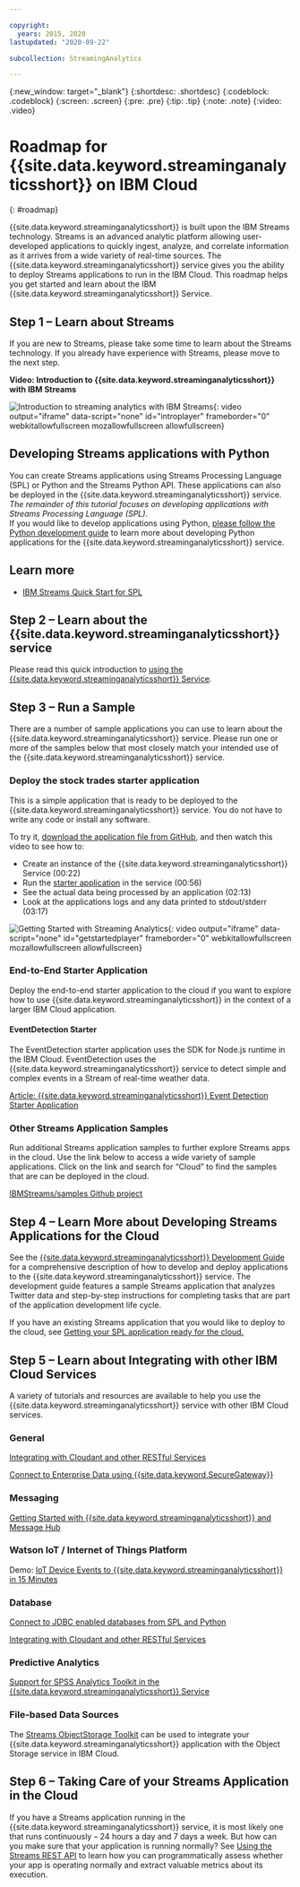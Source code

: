 ```yaml
---

copyright:
  years: 2015, 2020
lastupdated: "2020-09-22"

subcollection: StreamingAnalytics

---
```




<!-- Attribute definitions -->
{:new_window: target="_blank"}
{:shortdesc: .shortdesc}
{:codeblock: .codeblock}
{:screen: .screen}
{:pre: .pre}
{:tip: .tip}
{:note: .note}
{:video: .video}


# Roadmap for {{site.data.keyword.streaminganalyticsshort}} on IBM Cloud
{: #roadmap}

{{site.data.keyword.streaminganalyticsshort}} is built upon the IBM Streams technology. Streams is an advanced analytic platform allowing user-developed applications to quickly ingest, analyze, and correlate information as it arrives from a wide variety of real-time sources. The {{site.data.keyword.streaminganalyticsshort}} service gives you the ability to deploy Streams applications to run in the IBM Cloud. This roadmap helps you get started and learn about the IBM {{site.data.keyword.streaminganalyticsshort}} Service.


## Step 1 – Learn about Streams

If you are new to Streams, please take some time to learn about the Streams technology. If you already have experience with Streams, please move to the next step.

**Video: Introduction to {{site.data.keyword.streaminganalyticsshort}} with IBM Streams**

![Introduction to streaming analytics with IBM Streams](https://www.youtube.com/embed/oQKeejV74lg){: video output="iframe" data-script="none" id="introplayer" frameborder="0" webkitallowfullscreen mozallowfullscreen allowfullscreen}

## Developing Streams applications with Python

You can create Streams applications using Streams Processing Language (SPL) or Python and the Streams Python API. These applications can also be deployed in the {{site.data.keyword.streaminganalyticsshort}} service.  _The remainder of this tutorial focuses on developing applications with Streams Processing Language (SPL)._  
If you would like to develop applications using Python, [please follow the Python development guide](http://ibmstreams.github.io/streamsx.documentation/docs/python/1.6/python-appapi-devguide/) to learn more about developing Python applications for the {{site.data.keyword.streaminganalyticsshort}} service.

## Learn more

- [IBM Streams Quick Start for SPL](https://ibmstreams.github.io/streamsx.documentation/docs/spl/quick-start/qs-0/)

## Step 2 – Learn about the {{site.data.keyword.streaminganalyticsshort}} service

Please read this quick introduction to [using the {{site.data.keyword.streaminganalyticsshort}} Service](/docs/StreamingAnalytics?topic=StreamingAnalytics-using_streaming_analytics).

## Step 3 – Run a Sample

There are a number of sample applications you can use to learn about the {{site.data.keyword.streaminganalyticsshort}} service. Please run one or more of the samples below that most closely match your intended use of the {{site.data.keyword.streaminganalyticsshort}} service.

### Deploy the stock trades starter application

This is a simple application that is ready to be deployed to the {{site.data.keyword.streaminganalyticsshort}} service. You do not have to write any code or install any software.

To try it, [download the application file from GitHub](https://github.com/IBMStreams/samples/raw/main/QuickStart/TradesApp/starterApp/StockTradesStarterApp.sab), and then watch this video to see how to:

- Create an instance of the {{site.data.keyword.streaminganalyticsshort}} Service (00:22)
- Run the [starter application](https://github.com/IBMStreams/samples/raw/main/QuickStart/TradesApp/starterApp/StockTradesStarterApp.sab) in the service (00:56)
- See the actual data being processed by an application (02:13)
- Look at the applications logs and any data printed to stdout/stderr (03:17)

![Getting Started with Streaming Analytics](https://www.youtube.com/embed/aXAqAaijzWc){: video output="iframe" data-script="none" id="getstartedplayer" frameborder="0" webkitallowfullscreen mozallowfullscreen allowfullscreen}

### End-to-End Starter Application

Deploy the end-to-end starter application to the cloud if you want to explore how to use {{site.data.keyword.streaminganalyticsshort}} in the context of a larger IBM Cloud application.

#### EventDetection Starter  

The EventDetection starter application uses the SDK for Node.js runtime in the IBM Cloud. EventDetection uses the {{site.data.keyword.streaminganalyticsshort}} service to detect simple and complex events in a Stream of real-time weather data.

[Article: {{site.data.keyword.streaminganalyticsshort}} Event Detection Starter Application](/docs/StreamingAnalytics?topic=StreamingAnalytics-detect_events)

### Other Streams Application Samples

Run additional Streams application samples to further explore Streams apps in the cloud. Use the link below to access a wide variety of sample applications. Click on the link and search for “Cloud” to find the samples that are can be deployed in the cloud.

[IBMStreams/samples Github project](http://ibmstreams.github.io/samples/)


## Step 4 – Learn More about Developing Streams Applications for the Cloud

See the [{{site.data.keyword.streaminganalyticsshort}} Development Guide](/docs/StreamingAnalytics?topic=StreamingAnalytics-development_guide) for a comprehensive description of how to develop and deploy applications to the {{site.data.keyword.streaminganalyticsshort}} service. The development guide features a sample Streams application that analyzes Twitter data and step-by-step instructions for completing tasks that are part of the application development life cycle.

If you have an existing Streams application that you would like to deploy to the cloud, see [Getting your SPL application ready for the cloud.](/docs/StreamingAnalytics?topic=StreamingAnalytics-spl_cloud_ready)

## Step 5 – Learn about Integrating with other IBM Cloud Services

A variety of tutorials and resources are available to help you use the {{site.data.keyword.streaminganalyticsshort}} service with other IBM Cloud services.

### General

[Integrating with Cloudant and other RESTful Services](/docs/StreamingAnalytics?topic=StreamingAnalytics-integrate_cloudant)

[Connect to Enterprise Data using {{site.data.keyword.SecureGateway}}](/docs/StreamingAnalytics?topic=StreamingAnalytics-connect_secure_gateway)

### Messaging

[Getting Started with {{site.data.keyword.streaminganalyticsshort}} and Message Hub](https://www.ibm.com/cloud/blog/get-started-streaming-analytics-message-hub)

### Watson IoT / Internet of Things Platform

Demo: [IoT Device Events to {{site.data.keyword.streaminganalyticsshort}} in 15 Minutes](https://www.ibm.com/blogs/cloud-archive/2016/10/iot-device-events-to-streaming-analytics-in-15-minutes/)

### Database

[Connect to JDBC enabled databases from SPL and Python](https://community.ibm.com/community/user/cloudpakfordata/viewdocument/connect-to-jdbc-enabled-databases-f?CommunityKey=c0c16ff2-10ef-4b50-ae4c-57d769937235&tab=librarydocuments)

[Integrating with Cloudant and other RESTful Services](/docs/StreamingAnalytics?topic=StreamingAnalytics-integrate_cloudant)

### Predictive Analytics

[Support for SPSS Analytics Toolkit in the {{site.data.keyword.streaminganalyticsshort}} Service](http://ibmstreams.github.io/streamsx.documentation/docs/spss/spss-analytics-cloud/)

### File-based Data Sources

The [Streams ObjectStorage Toolkit](https://ibmstreams.github.io/streamsx.objectstorage/) can be used to integrate your {{site.data.keyword.streaminganalyticsshort}} application with the Object Storage service in IBM Cloud.

## Step 6 – Taking Care of your Streams Application in the Cloud

If you have a Streams application running in the {{site.data.keyword.streaminganalyticsshort}} service, it is most likely one that runs continuously – 24 hours a day and 7 days a week. But how can you make sure that your application is running normally? See [Using the Streams REST API](/docs/StreamingAnalytics?topic=StreamingAnalytics-using_streams_rest_api) to learn how you can programmatically assess whether your app is operating normally and extract valuable metrics about its execution.



